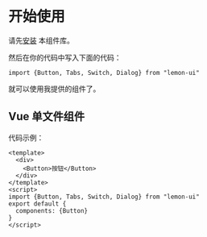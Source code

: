 # 开始使用
请先[安装](#/doc/install) 本组件库。

然后在你的代码中写入下面的代码：

`import {Button, Tabs, Switch, Dialog} from "lemon-ui"`

就可以使用我提供的组件了。

## Vue 单文件组件
代码示例：
```
<template>
  <div>
    <Button>按钮</Button>
  </div>
</template>
<script>
import {Button, Tabs, Switch, Dialog} from "lemon-ui"
export default {
  components: {Button}
}
</script>
```